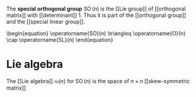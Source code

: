 The **special orthogonal group** $\operatorname{SO}(n)$ is the [[Lie group]] of [[orthogonal matrix]] with [[determinant]] 1. Thus it is part of the [[orthogonal group]] and the [[special linear group]].

\begin{equation}
\operatorname{SO}(n) \triangleq \operatorname{O}(n) \cap \operatorname{SL}(n)
\end{equation}


# Lie algebra

The [[Lie algebra]] $\mathfrak{so}(n)$ for $\operatorname{SO}(n)$ is the space of $n \times n$ [[skew-symmetric matrix]]